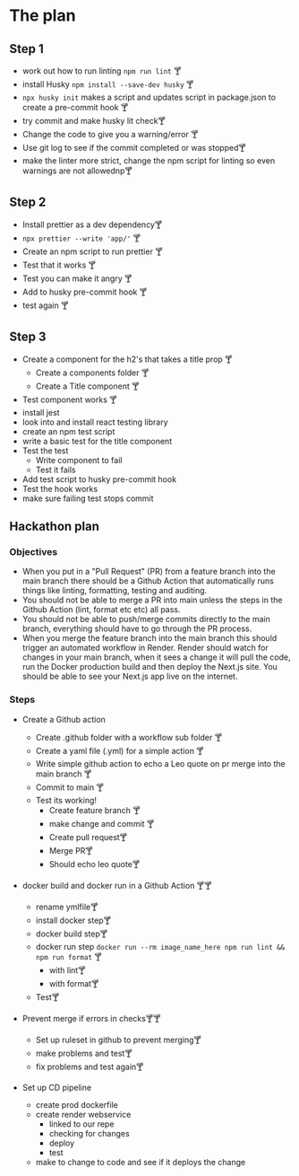 # The plan

## Step 1

- work out how to run linting `npm run lint` 🍸
- install Husky `npm install --save-dev husky` 🍸
- `npx husky init` makes a script and updates script in package.json to create a pre-commit hook 🍸
- try commit and make husky lit check🍸
- Change the code to give you a warning/error 🍸
- Use git log to see if the commit completed or was stopped🍸
- make the linter more strict, change the npm script for linting so even warnings are not allowednp🍸

## Step 2

- Install prettier as a dev dependency🍸
- `npx prettier --write 'app/'` 🍸
- Create an npm script to run prettier 🍸
- Test that it works 🍸
- Test you can make it angry 🍸
- Add to husky pre-commit hook 🍸
- test again 🍸

## Step 3

- Create a component for the h2's that takes a title prop 🍸
  - Create a components folder 🍸
  - Create a Title component 🍸
- Test component works 🍸
- install jest
- look into and install react testing library
- create an npm test script
- write a basic test for the title component
- Test the test
  - Write component to fail
  - Test it fails
- Add test script to husky pre-commit hook
- Test the hook works
- make sure failing test stops commit

## Hackathon plan

### Objectives

- When you put in a "Pull Request" (PR) from a feature branch into the main branch there should be a Github Action that automatically runs things like linting, formatting, testing and auditing.
- You should not be able to merge a PR into main unless the steps in the Github Action (lint, format etc etc) all pass.
- You should not be able to push/merge commits directly to the main branch, everything should have to go through the PR process.
- When you merge the feature branch into the main branch this should trigger an automated workflow in Render. Render should watch for changes in your main branch, when it sees a change it will pull the code, run the Docker production build and then deploy the Next.js site. You should be able to see your Next.js app live on the internet.

### Steps

- Create a Github action

  - Create .github folder with a workflow sub folder 🍸
  - Create a yaml file (.yml) for a simple action 🍸
  - Write simple github action to echo a Leo quote on pr merge into the main branch 🍸
  - Commit to main 🍸
  - Test its working!
    - Create feature branch 🍸
    - make change and commit 🍸
    - Create pull request🍸
    - Merge PR🍸
    - Should echo leo quote🍸

- docker build and docker run in a Github Action 🍸🍸
  - rename ymlfile🍸
  - install docker step🍸
  - docker build step🍸
  - docker run step `docker run --rm image_name_here npm run lint && npm run format` 🍸
    - with lint🍸
    - with format🍸
  - Test🍸
- Prevent merge if errors in checks🍸🍸

  - Set up ruleset in github to prevent merging🍸
  - make problems and test🍸
  - fix problems and test again🍸

- Set up CD pipeline
  - create prod dockerfile
  - create render webservice
    - linked to our repe
    - checking for changes
    - deploy
    - test
  - make to change to code and see if it deploys the change
